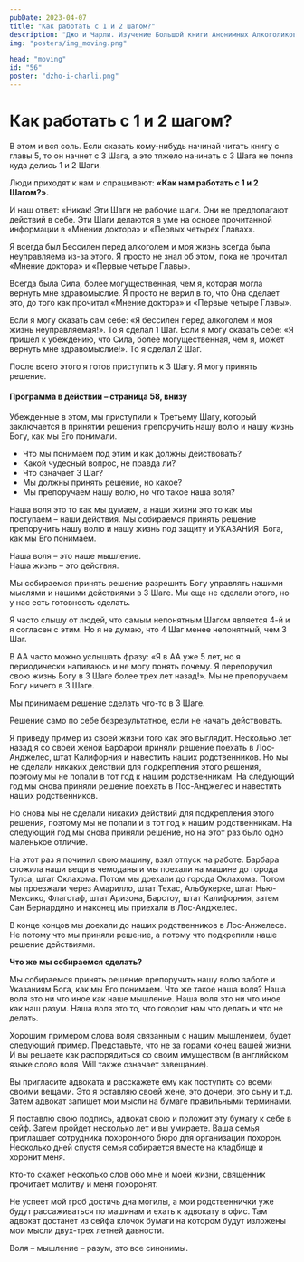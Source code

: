 ```yaml
---
pubDate: 2023-04-07
title: "Как работать с 1 и 2 шагом?"
description: "Джо и Чарли. Изучение Большой книги Анонимных Алкоголиков. (055)"
img: "posters/img_moving.png"

head: "moving"
id: "56"
poster: "dzho-i-charli.png"
---
```


# Как работать с 1 и 2 шагом?

В этом и вся соль. Если сказать кому-нибудь начинай читать книгу с главы 5, то он начнет с 3 Шага, а это тяжело начинать с 3 Шага не поняв куда делись 1 и 2 Шаги.

Люди приходят к нам и спрашивают: **«Как нам работать с 1 и 2 Шагом?».**

И наш ответ: «Никак! Эти Шаги не рабочие шаги. Они не предполагают действий в себе. Эти Шаги делаются в уме на основе прочитанной информации в «Мнении доктора» и «Первых четырех Главах».

Я всегда был Бессилен перед алкоголем и моя жизнь всегда была неуправляема из-за этого. Я просто не знал об этом, пока не прочитал «Мнение доктора» и «Первые четыре Главы».

Всегда была Сила, более могущественная, чем я, которая могла вернуть мне здравомыслие. Я просто не верил в то, что Она сделает это, до того как прочитал «Мнение доктора» и «Первые четыре Главы».

Если я могу сказать сам себе: «Я бессилен перед алкоголем и моя жизнь неуправляемая!». То я сделал 1 Шаг.
Если я могу сказать себе: «Я пришел к убеждению, что Сила, более могущественная, чем я, может вернуть мне здравомыслие!». То я сделал 2 Шаг.

После всего этого я готов приступить к 3 Шагу. Я могу принять решение.

#### Программа в действии – страница 58, внизу

Убежденные в этом, мы приступили к Третьему Шагу, который заключается в принятии решения препоручить нашу волю и нашу жизнь Богу, как мы Его понимали.

- Что мы понимаем под этим и как должны действовать?
- Какой чудесный вопрос, не правда ли?
- Что означает 3 Шаг?
- Мы должны принять решение, но какое?
- Мы препоручаем нашу волю, но что такое наша воля?

Наша воля это то как мы думаем, а наши жизни это то как мы поступаем – наши действия. Мы собираемся принять решение препоручить нашу волю и нашу жизнь под защиту и УКАЗАНИЯ  Бога, как мы Его понимаем.

Наша воля – это наше мышление. <br>
Наша жизнь – это действия.

Мы собираемся принять решение разрешить Богу управлять нашими мыслями и нашими действиями в 3 Шаге. Мы еще не сделали этого, но у нас есть готовность сделать.

Я часто слышу от людей, что самым непонятным Шагом является 4-й и я согласен с этим. Но я не думаю, что 4 Шаг менее непонятный, чем 3 Шаг.

В АА часто можно услышать фразу: «Я в АА уже 5 лет, но я периодически напиваюсь и не могу понять почему. Я перепоручил свою жизнь Богу в 3 Шаге более трех лет назад!».
Мы не препоручаем Богу ничего в 3 Шаге.

Мы принимаем решение сделать что-то в 3 Шаге.

Решение само по себе безрезультатное, если не начать действовать.

Я приведу пример из своей жизни того как это выглядит. Несколько лет назад я со своей женой Барбарой приняли решение поехать в Лос-Анджелес, штат Калифорния и навестить наших родственников. Но мы не сделали никаких действий для подкрепления этого решения, поэтому мы не попали в тот год к нашим родственникам. На следующий год мы снова приняли решение поехать в Лос-Анджелес и навестить наших родственников.

Но снова мы не сделали никаких действий для подкрепления этого решения, поэтому мы не попали и в тот год к нашим родственникам. На следующий год мы снова приняли решение, но на этот раз было одно маленькое отличие.

На этот раз я починил свою машину, взял отпуск на работе. Барбара сложила наши вещи в чемоданы и мы поехали на машине до города Тулса, штат Оклахома. Потом мы доехали до города Оклахома. Потом мы проезжали через Амарилло, штат Техас, Альбукерке, штат Нью-Мексико, Флагстаф, штат Аризона, Барстоу, штат Калифорния, затем Сан Бернардино и наконец мы приехали в Лос-Анджелес.

В конце концов мы доехали до наших родственников в Лос-Анжелесе. Не потому что мы приняли решение, а потому что подкрепили наше решение действиями.

**Что же мы собираемся сделать?**

Мы собираемся принять решение препоручить нашу волю заботе и Указаниям Бога, как мы Его понимаем.
Что же такое наша воля? Наша воля это ни что иное как наше мышление. Наша воля это ни что иное как наш разум. Наша воля это то, что говорит нам что делать и что не делать.

Хорошим примером слова воля связанным с нашим мышлением, будет следующий пример. Представьте, что не за горами конец вашей жизни. И вы решаете как распорядиться со своим имуществом (в английском языке слово воля  Will также означает завещание).

Вы пригласите адвоката и расскажете ему как поступить со всеми своими вещами. Это я оставляю своей жене, это дочери, это сыну и т.д. Затем адвокат запишет мои мысли на бумаге правильными терминами.

Я поставлю свою подпись, адвокат свою и положит эту бумагу к себе в сейф. Затем пройдет несколько лет и вы умираете. Ваша семья приглашает сотрудника похоронного бюро для организации похорон. Несколько дней спустя семья собирается вместе на кладбище и хоронит меня.

Кто-то скажет несколько слов обо мне и моей жизни, священник прочитает молитву и меня похоронят.

Не успеет мой гроб достичь дна могилы, а мои родственнички уже будут рассаживаться по машинам и ехать к адвокату в офис. Там адвокат достанет из сейфа клочок бумаги на котором будут изложены мои мысли двух-трех летней давности.

Воля – мышление – разум, это все синонимы.
